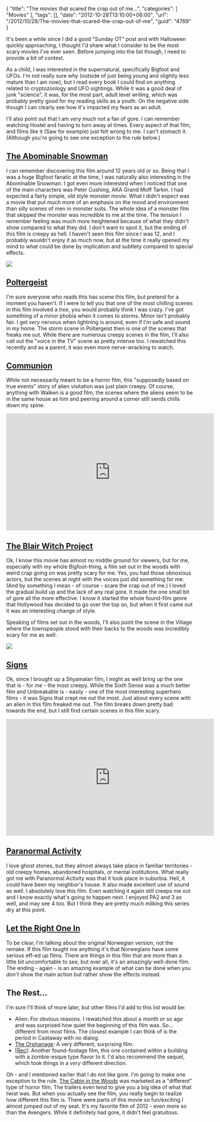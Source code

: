 {
	"title": "The movies that scared the crap out of me...",
	"categories": [
		"Movies"
	],
	"tags": [],
	"date": "2012-10-28T13:10:00+06:00",
	"url": "/2012/10/28/The-movies-that-scared-the-crap-out-of-me",
	"guid": "4769"
}

It's been a while since I did a good "Sunday OT" post and with Halloween quickly approaching, I thought I'd share what I consider to be the most scary movies I've ever seen. Before jumping into the list though, I need to provide a bit of context. 

As a child, I was interested in the supernatural, specifically Bigfoot and UFOs. I'm not really sure why (outside of just being young and slightly less mature than I am now), but I read every book I could find on anything related to cryptozoology and UFO sightings. While it was a good deal of junk "science", it was, for the most part, adult level writing, which was probably pretty good for my reading skills as a youth. On the negative side though I can clearly see how it's impacted my fears as an adult. 

I'll also point out that I am <i>very</i> much not a fan of gore. I can remember watching Hostel and having to turn away at times. Every aspect of that film, and films like it (Saw for example) just felt wrong to me. I can't stomach it. (Although you're going to see one exception to the rule below.)

<h2><a href="http://www.imdb.com/title/tt0050095/">The Abominable Snowman</a></h2>

I can remember discovering this film around 12 years old or so. Being that I was a huge Bigfoot fanatic at the time, I was naturally also interesting in the Abominable Snowman. I got even more interested when I noticed that one of the main characters was Peter Cushing, AKA Grand Moff Tarkin. I had expected a fairly simple, old style monster movie. What I didn't expect was a movie that put much more of an emphasis on the mood and environment than silly scenes of men in monster suits. The whole idea of a monster film that skipped the monster was incredible to me at the time. The tension I remember feeling was much more heightened because of what they didn't show compared to what they did. I don't want to spoil it, but the ending of this film is creepy as hell. I haven't seen this film since I was 12, and I probably wouldn't enjoy it as much now, but at the time it really opened my mind to what could be done by implication and subtlety compared to special effects.
 
<img src="http://www.raymondcamden.com/images/Abominable_Snowman_movie.jpg" />

<h2><a href="http://www.imdb.com/title/tt0084516/">Poltergeist</a></h2>

I'm sure everyone who reads this has scene this film, but pretend for a moment you haven't. If I were to tell you that one of the most chilling scenes in this film involved a <i>tree</i>, you would probably think I was crazy. I've got something of a minor phobia when it comes to storms. Minor isn't probably fair. I get <i>very</i> nervous when lightning is around, even if I'm safe and sound in my home. The storm scene in Poltergeist then is one of the scenes that freaks me out. While there are numerous creepy scenes in the film, I'll also call out the "voice in the TV" scene as pretty intense too. I rewatched this recently and as a parent, it was even more nerve-wracking to watch.

<h2><a href="http://www.imdb.com/title/tt0097100/">Communion</a></h2>

While not necessarily meant to be a horror film, this "supposedly based on true events" story of alien visitation was just plain creepy. Of course, anything with Walken is a good film, the scenes where the aliens seem to be in the same house as him and peering around a corner still sends chills down my spine.

<iframe width="560" height="315" src="http://www.youtube.com/embed/szwvjXo_sHQ" frameborder="0" allowfullscreen></iframe>

<h2><a href="http://www.imdb.com/title/tt0185937/">The Blair Witch Project</a></h2>

Ok, I know this movie has almost no middle ground for viewers, but for me, especially with my whole Bigfoot-thing, a film set out in the woods with weird crap going on was pretty scary for me. Yes, you had those obnoxious actors, but the scenes at night with the voices just did something for me. (And by something I mean - of course - scare the crap out of me.) I loved the gradual build up and the lack of any real gore. It made the one small bit of gore all the more effective. I know it started the whole found-film genre that Hollywood has decided to go over the top on, but when it first came out it was an interesting change of style. 

Speaking of films set out in the woods, I'll also point the scene in the Village where the townspeople stood with their backs to the woods was incredibly scary for me as well. 

<img src="http://www.raymondcamden.com/images/Blair_Witch_Project.jpg" />

<h2><a href="http://www.imdb.com/title/tt0286106/">Signs</a></h2>

Ok, since I brought up a Shyamalan film, I might as well bring up the one that is - for me - the most creepy. While the Sixth Sense was a much better film and Unbreakable is - easily - one of the most interesting superhero films - it was Signs that crept me out the most. Just about every scene with an alien in this film freaked me out. The film breaks down pretty bad towards the end, but I still find certain scenes in this film scary.

<iframe width="560" height="315" src="http://www.youtube.com/embed/czy4RjcrpFM" frameborder="0" allowfullscreen></iframe>

<h2><a href="http://www.imdb.com/title/tt1179904/">Paranormal Activity</a></h2>

I love ghost stories, but they almost always take place in familiar territories - old creepy homes, abandoned hospitals, or mental institutions. What really got me with Paranormal Activity was that it took place in suburbia. Hell, it could have been my neighbor's house. It also made excellent use of sound as well. I absolutely love this film. Even watching it again still creeps me out and I know exactly what's going to happen next. I enjoyed PA2 and 3 as well, and may see 4 too. But I think they are pretty much milking this series dry at this point.

<h2><a href="http://www.imdb.com/title/tt1139797/">Let the Right One In</a></h2>

To be clear, I'm talking about the original Norwegian version, not the remake. If this film taught me anything it's that Norwegians have some serious eff-ed up films. There are things in this film that are more than a little bit uncomfortable to see, but over all, it's an amazingly well-done film. The ending - again - is an amazing example of what can be done when you <i>don't</i> show the main action but rather show the effects instead. 

<h2>The Rest...</h2>

I'm sure I'll think of more later, but other films I'd add to this list would be:

<ul>
<li>Alien: For obvious reasons. I rewatched this about a month or so ago and was surprised how quiet the beginning of this film was. So... different from most films. The closest example I can think of is the period in Castaway with no dialog. 
<li><a href="http://www.imdb.com/title/tt0464141/">The Orphanage</a>: A very different, surprising film. 
<li><a href="http://www.imdb.com/title/tt1038988/">[Rec]</a>: Another found-footage film, this one contained within a building with a zombie-esque type flavor to it. I'd also recommend the sequel, which took things in a <i>very</i> different direction. 
</ul>

Oh - and I mentioned earlier that I do not like gore. I'm going to make one exception to the rule. <a href="http://www.imdb.com/title/tt1259521/">The Cabin in the Woods</a> was marketed as a "different" type of horror film. The trailers even tend to give you a big idea of what that twist was. But when you actually see the film, you really begin to realize how different this film is. There were parts of this movie so fun/exciting I almost jumped out of my seat. It's my favorite film of 2012 - even more so than the Avengers. While it definitely had gore, it didn't feel gratuitous.